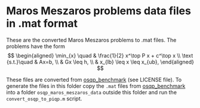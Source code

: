 # Maros Meszaros problems data files in .mat format

These are the converted Maros Meszaros problems to .mat files.
The problems have the form
$$
\begin{aligned}
\min_{x} \quad & \frac{1}{2} x^\top P x + c^\top x \\
\text {s.t.}\quad & Ax=b, \\
& Gx \leq h, \\
& x_{lb} \leq x \leq x_{ub},
\end{aligned}
$$

These files are converted from [osqp_benchmark](https://github.com/osqp/osqp_benchmarks/tree/master/problem_classes/maros_meszaros_data) (see LICENSE file). To generate the files in this folder copy the `.mat` files from [osqp_benchmark](https://github.com/osqp/osqp_benchmarks/tree/master/problem_classes/maros_meszaros_data) into a folder `osqp_maros_meszaros_data` outside this folder and run the `convert_osqp_to_piqp.m` script.